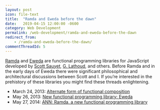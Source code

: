 ```yaml
---
layout: post
icon: file-text
title:  "Ramda and Eweda before the dawn"
date:   2019-04-15 12:00:00 -0600
category: Web Development
permalink: /web-development/ramda-and-eweda-before-the-dawn
redirect_from:
    - /ramda-and-eweda-before-the-dawn/
commentThreadId: 5
---
```


[Ramda](https://ramdajs.com/) and [Eweda](https://github.com/CrossEye/eweda) are functional programming libraries for JavaScript developed by [Scott Sauyet](https://twitter.com/scott_sauyet), [G. Lathoud](http://glat.info/transfun/), and others. Before Ramda and in the early days of Eweda there were significant philosophical and architectural discussions between Scott and I. If you’re interested in the prehistory of these libraries you might find these threads enlightening.

- March 24, 2013: [Alternate form of functional composition](https://groups.google.com/d/topic/jsmentors/0Cj7AEH5Oic/discussion)
- May 26, 2013: [New functional programming library: Eweda](https://groups.google.com/d/topic/jsmentors/wH6X8SDPnbw/discussion)
- May 27, 2014: [ANN: Ramda, a new functional programming library](https://groups.google.com/d/topic/comp.lang.javascript/kajDUzrsHkQ/discussion)
